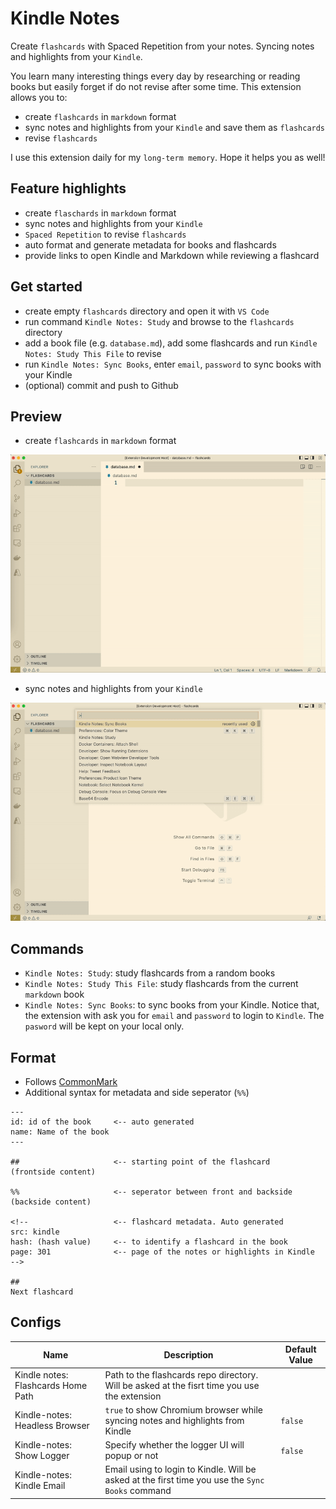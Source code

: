 # Kindle Notes

Create `flashcards` with Spaced Repetition from your notes. Syncing notes and highlights from your `Kindle`.

You learn many interesting things every day by researching or reading books but easily forget if do not revise after some time. This extension allows you to:
- create `flashcards` in `markdown` format
- sync notes and highlights from your `Kindle` and save them as `flashcards`
- revise `flashcards`

I use this extension daily for my `long-term memory`. Hope it helps you as well!

## Feature highlights

- create `flaschards` in `markdown` format
- sync notes and highlights from your `Kindle`
- `Spaced Repetition` to revise `flashcards`
- auto format and generate metadata for books and flashcards
- provide links to open Kindle and Markdown while reviewing a flashcard

## Get started

- create empty `flashcards` directory and open it with `VS Code`
- run command `Kindle Notes: Study` and browse to the `flashcards` directory
- add a book file (e.g. `database.md`), add some flashcards and run `Kindle Notes: Study This File` to revise
- run `Kindle Notes: Sync Books`, enter `email`, `password` to sync books with your Kindle
- (optional) commit and push to Github

## Preview

- create `flashcards` in `markdown` format

![](docs/create-flashcard.gif)

- sync notes and highlights from your `Kindle`

![](docs/sync-w-kindle.gif)

## Commands

- `Kindle Notes: Study`: study flashcards from a random books
- `Kindle Notes: Study This File`: study flashcards from the current `markdown` book
- `Kindle Notes: Sync Books`: to sync books from your Kindle. Notice that, the extension with ask you for `email` and `password` to login to `Kindle`. The `pasword` will be kept on your local only.

## Format

- Follows [CommonMark](https://commonmark.org/)
- Additional syntax for metadata and side seperator (`%%`)

```
---
id: id of the book     <-- auto generated
name: Name of the book
---

##                     <-- starting point of the flashcard
(frontside content)

%%                     <-- seperator between front and backside
(backside content)

<!--                   <-- flashcard metadata. Auto generated
src: kindle
hash: (hash value)     <-- to identify a flashcard in the book
page: 301              <-- page of the notes or highlights in Kindle
-->

##
Next flashcard
```

## Configs

| Name | Description | Default Value |
| ---- | ----------- | ------------- |
| Kindle notes: Flashcards Home Path | Path to the flashcards repo directory. Will be asked at the fisrt time you use the extension | |
| Kindle-notes: Headless Browser | `true` to show Chromium browser while syncing notes and highlights from Kindle | `false` |
| Kindle-notes: Show Logger | Specify whether the logger UI will popup or not | `false` |
| Kindle-notes: Kindle Email | Email using to login to Kindle. Will be asked at the first time you use the `Sync Books` command | |
